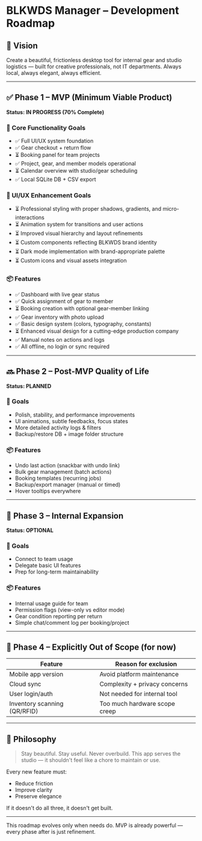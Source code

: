 # BLKWDS Manager – Development Roadmap

## 🎯 Vision
Create a beautiful, frictionless desktop tool for internal gear and studio logistics — built for creative professionals, not IT departments. Always local, always elegant, always efficient.

---

## ✅ Phase 1 – MVP (Minimum Viable Product)
**Status: IN PROGRESS (70% Complete)**

### 🎯 Core Functionality Goals
- ✅ Full UI/UX system foundation
- ✅ Gear checkout + return flow
- ⏳ Booking panel for team projects
- ✅ Project, gear, and member models operational
- ⏳ Calendar overview with studio/gear scheduling
- ✅ Local SQLite DB + CSV export

### 🌟 UI/UX Enhancement Goals
- ⏳ Professional styling with proper shadows, gradients, and micro-interactions
- ⏳ Animation system for transitions and user actions
- ⏳ Improved visual hierarchy and layout refinements
- ⏳ Custom components reflecting BLKWDS brand identity
- ⏳ Dark mode implementation with brand-appropriate palette
- ⏳ Custom icons and visual assets integration

### 📦 Features
- ✅ Dashboard with live gear status
- ✅ Quick assignment of gear to member
- ⏳ Booking creation with optional gear-member linking
- ✅ Gear inventory with photo upload
- ✅ Basic design system (colors, typography, constants)
- ⏳ Enhanced visual design for a cutting-edge production company
- ✅ Manual notes on actions and logs
- ✅ All offline, no login or sync required

---

## 🔜 Phase 2 – Post-MVP Quality of Life
**Status: PLANNED**

### 🎯 Goals
- Polish, stability, and performance improvements
- UI animations, subtle feedbacks, focus states
- More detailed activity logs & filters
- Backup/restore DB + image folder structure

### 📦 Features
- Undo last action (snackbar with undo link)
- Bulk gear management (batch actions)
- Booking templates (recurring jobs)
- Backup/export manager (manual or timed)
- Hover tooltips everywhere

---

## 🧪 Phase 3 – Internal Expansion
**Status: OPTIONAL**

### 🎯 Goals
- Connect to team usage
- Delegate basic UI features
- Prep for long-term maintainability

### 📦 Features
- Internal usage guide for team
- Permission flags (view-only vs editor mode)
- Gear condition reporting per return
- Simple chat/comment log per booking/project

---

## 🚫 Phase 4 – Explicitly Out of Scope (for now)
| Feature                | Reason for exclusion              |
|------------------------|-----------------------------------|
| Mobile app version     | Avoid platform maintenance         |
| Cloud sync             | Complexity + privacy concerns      |
| User login/auth        | Not needed for internal tool       |
| Inventory scanning (QR/RFID) | Too much hardware scope creep |

---

## 🧩 Philosophy
> Stay beautiful. Stay useful. Never overbuild.
This app serves the studio — it shouldn't feel like a chore to maintain or use.

Every new feature must:
- Reduce friction
- Improve clarity
- Preserve elegance

If it doesn't do all three, it doesn't get built.

---

This roadmap evolves only when needs do. MVP is already powerful — every phase after is just refinement.
